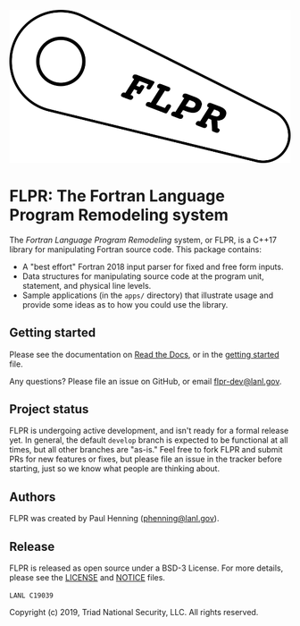 ![flipper-logo](docs/flpr-logo.png)
# FLPR: The Fortran Language Program Remodeling system

The *Fortran Language Program Remodeling* system, or FLPR, is a C++17
library for manipulating Fortran source code. This package contains:
- A "best effort" Fortran 2018 input parser for fixed and free
  form inputs. 
- Data structures for manipulating source code at the program unit,
  statement, and physical line levels.
- Sample applications (in the `apps/` directory) that illustrate usage
  and provide some ideas as to how you could use the library.


## Getting started

Please see the documentation on [Read the
Docs](https://flpr.readthedocs.io), or in the
[getting started](docs/sphinx/getting_started.rst) file.


Any questions? Please file an issue on GitHub, or email <flpr-dev@lanl.gov>.

## Project status

FLPR is undergoing active development, and isn't ready for a formal
release yet.  In general, the default `develop` branch is expected to
be functional at all times, but all other branches are "as-is."  Feel
free to fork FLPR and submit PRs for new features or fixes, but please
file an issue in the tracker before starting, just so we know what
people are thinking about.

## Authors

FLPR was created by Paul Henning (<phenning@lanl.gov>).


## Release

FLPR is released as open source under a BSD-3 License.  For more
details, please see the [LICENSE](LICENSE) and [NOTICE](NOTICE) files.

`LANL C19039`

Copyright (c) 2019, Triad National Security, LLC. All rights reserved.
